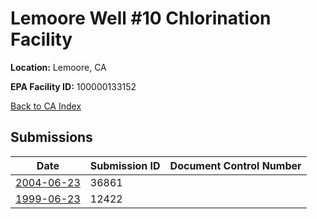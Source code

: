 # Lemoore Well #10 Chlorination Facility

**Location:** Lemoore, CA

**EPA Facility ID:** 100000133152

[Back to CA Index](../../index.md)

## Submissions

| Date | Submission ID | Document Control Number |
|------|--------------|-------------------------|
| [2004-06-23](submissions/36861.md) | 36861 |  |
| [1999-06-23](submissions/12422.md) | 12422 |  |
